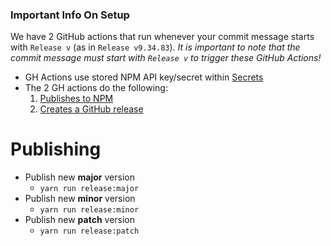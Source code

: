 ### Important Info On Setup

We have 2 GitHub actions that run whenever your commit message starts with `Release v` (as in `Release v9.34.83`). _It is important to note that the commit message must start with `Release v` to trigger these GitHub Actions!_

- GH Actions use stored NPM API key/secret within [Secrets](https://github.com/material-table-core/core/settings/secrets/actions)
- The 2 GH actions do the following:
  1. [Publishes to NPM](https://github.com/material-table-core/core/blob/master/.github/workflows/publish.yml#L21)
  2. [Creates a GitHub release](https://github.com/material-table-core/core/blob/master/.github/workflows/publish.yml#L36)

# Publishing

- Publish new **major** version
  - `yarn run release:major`
- Publish new **minor** version
  - `yarn run release:minor`
- Publish new **patch** version
  - `yarn run release:patch`
